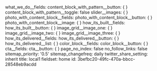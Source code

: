 what_we_do__fields:
  content_block_with_pattern__button: {  }
  content_block_with_pattern__toggle: false
  slider__images: {  }
photo_with_content_block__fields:
  photo_with_content_block__button: {  }
  photo_with_content_block__image: {  }
how_its_built__fields:
  how_its_built__button: {  }
  image_grid__image_one: {  }
  image_grid__image_two: {  }
  image_grid__image_three: {  }
how_its_delivered__fields:
  how_its_delivered__button: {  }
  how_its_delivered__list: {  }
color_block__fields:
  color_block__button: {  }
cta__fields:
  cta__button: {  }
page_no_index: false
no_follow_links: false
sitemap_priority: '0.5'
sitemap_changefreq: daily
twitter_share_setting: inherit
title: local1
fieldset: home
id: 3befbc20-49fc-470a-bbcc-28548eb9acdd
